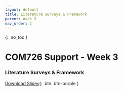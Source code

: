 ```yaml
---
layout: default
title: Literature Surveys & Framework
parent: Week 3
nav_order: 2
---
```


{: .no_toc }

# COM726 Support - Week 3

### Literature Surveys & Framework



[Download Slides](../slides/Lt_frameworks_2023.pptx){: .btn .btn-purple }



